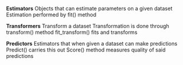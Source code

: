 **Estimators**
	Objects that can estimate parameters on a given dataset
	Estimation performed by fit() method

**Transformers**
	Transform a dataset
	Transformation is done through transform() method
	fit_transform() fits and transforms

**Predictors**
	Estimators that when given a dataset can make predictions
	Predict() carries this out
	Score() method measures quality of said predictions
